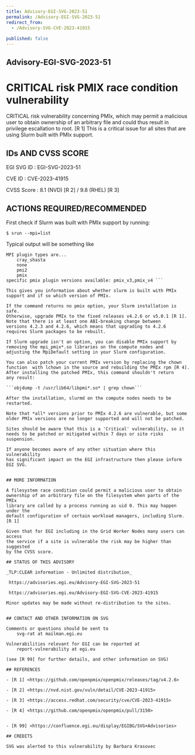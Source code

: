 ```yaml
---
title: Advisory-EGI-SVG-2023-51
permalink: /Advisory-EGI-SVG-2023-51
redirect_from:
  - /Advisory-SVG-CVE-2023-41915
  
published: false
---
```


## Advisory-EGI-SVG-2023-51

# CRITICAL risk PMIX race condition vulnerability

CRITICAL risk vulnerability concerning PMIx, which may permit a malicious 
user to obtain ownership of an arbitrary file and could thus result in  
privilege escallation to root. [R 1] This is a critical issue for all 
sites that are using Slurm built with PMIx support.

## IDs AND CVSS SCORE 

EGI SVG ID : EGI-SVG-2023-51
    
CVE ID     : CVE-2023-41915

CVSS Score : 8.1 (NVD) [R 2] / 9.8 (RHEL) [R 3]
    
## ACTIONS REQUIRED/RECOMMENDED

First check if Slurm was built with PMIx support by running:
```
$ srun --mpi=list
```
Typical output will be something like
```
MPI plugin types are...
	cray_shasta
	none
	pmi2
	pmix
specific pmix plugin versions available: pmix_v3,pmix_v4 ```

This gives you information about whether slurm is built with PMIx
support and if so which version of PMIx.

If the command returns no pmix option, your Slurm installation is safe. 
Otherwise, upgrade PMIx to the fixed releases v4.2.6 or v5.0.1 [R 1]. 
Note that there is at least one ABI-breaking change between
versions 4.2.3 and 4.2.6, which means that upgrading to 4.2.6
requires Slurm packages to be rebuilt.

If Slurm upgrade isn't an option, you can disable PMIx support by
removing the mpi_pmix*.so libraries on the compute nodes and
adjusting the MpiDefault setting in your Slurm configuration.

You can also patch your current PMIx version by replacing the chown
function  with lchown in the source and rebuilding the PMIx rpm [R 4].
After installing the patched PMIx, this command shouldn't return
any result:

```objdump -t /usr/lib64/libpmi*.so* | grep chown```

After the installation, slurmd on the compute nodes needs to be restarted.

Note that *all* versions prior to PMIx 4.2.6 are vulnerable, but some
older PMIx versions are no longer supported and will not be patched.

Sites should be aware that this is a 'Critical' vulnerability, so it
needs to be patched or mitigated within 7 days or site risks suspension. 

If anyone becomes aware of any other situation where this vulnerability
has significant impact on the EGI infrastructure then please inform EGI SVG.
 

## MORE INFORMATION

A filesystem race condition could permit a malicious user to obtain 
ownership of an arbitrary file on the filesystem when parts of the PMIx 
library are called by a process running as uid 0. This may happen under the
default configuration of certain workload managers, including Slurm. [R 1]

Given that for EGI including in the Grid Worker Nodes many users can access
the service if a site is vulnerable the risk may be higher than suggested
by the CVSS score.
 
## STATUS OF THIS ADVISORY
                        
_TLP:CLEAR information - Unlimited distribution_ 
                        
 https://advisories.egi.eu/Advisory-EGI-SVG-2023-51 

 https://advisories.egi.eu/Advisory-EGI-SVG-CVE-2023-41915 

Minor updates may be made without re-distribution to the sites.


## CONTACT AND OTHER INFORMATION ON SVG

Comments or questions should be sent to
	svg-rat at mailman.egi.eu

Vulnerabilities relevant for EGI can be reported at
	report-vulnerability at egi.eu
    
(see [R 99] for further details, and other information on SVG)   
    
## REFERENCES

- [R 1] <https://github.com/openpmix/openpmix/releases/tag/v4.2.6>

- [R 2] <https://nvd.nist.gov/vuln/detail/CVE-2023-41915>

- [R 3] <https://access.redhat.com/security/cve/CVE-2023-41915>

- [R 4] <https://github.com/openpmix/openpmix/pull/3150>
    

- [R 99] <https://confluence.egi.eu/display/EGIBG/SVG+Advisories>

## CREDITS

SVG was alerted to this vulnerability by Barbara Krasovec 

